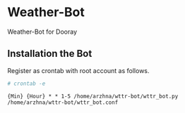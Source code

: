 # Weather-Bot
Weather-Bot for Dooray

## Installation the Bot 
Register as crontab with root account as follows.

```bash
# crontab -e 
```

```
{Min} {Hour} * * 1-5 /home/arzhna/wttr-bot/wttr_bot.py /home/arzhna/wttr-bot/wttr_bot.conf
```

